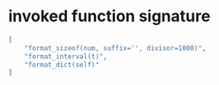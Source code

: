 # invoked function signature

```json
[
    "format_sizeof(num, suffix='', divisor=1000)",
    "format_interval(t)",
    "format_dict(self)"
]
```
